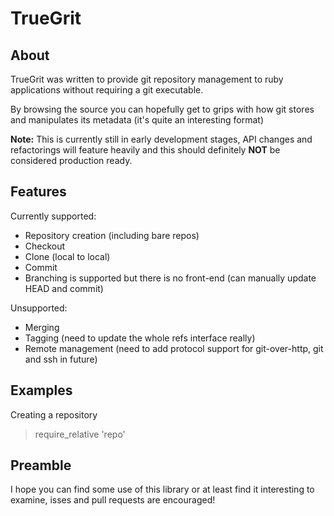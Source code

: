 TrueGrit
========

About
-----
TrueGrit was written to provide git repository management to ruby applications without requiring a git executable.

By browsing the source you can hopefully get to grips with how git stores and manipulates its metadata (it's quite an interesting format)

**Note:** This is currently still in early development stages, API changes and refactorings will feature heavily and this should definitely **NOT** be considered production ready.

Features
--------
Currently supported:

* Repository creation (including bare repos)
* Checkout
* Clone (local to local)
* Commit
* Branching is supported but there is no front-end (can manually update HEAD and commit)

Unsupported:

* Merging
* Tagging (need to update the whole refs interface really)
* Remote management (need to add protocol support for git-over-http, git and ssh in future)

Examples
--------
Creating a repository
>require_relative 'repo'

Preamble
--------
I hope you can find some use of this library or at least find it interesting to examine, isses and pull requests are encouraged!